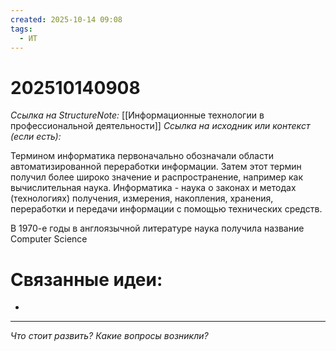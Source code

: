 ```yaml
---
created: 2025-10-14 09:08
tags:
  - ИТ
---
```

# 202510140908
*Ссылка на StructureNote:* [[Информационные технологии в профессиональной деятельности]]
*Ссылка на исходник или контекст (если есть):* 

Термином информатика первоначально обозначали области автоматизированной переработки информации. Затем этот термин получил более широко значение и распространение, например как вычислительная наука. 
Информатика - наука о законах  и методах (технологиях) получения, измерения, накопления, хранения, переработки и передачи информации с помощью технических средств.

В 1970-е годы в англоязычной литературе наука получила название Computer Science


# Связанные идеи:
* 
---

*Что стоит развить? Какие вопросы возникли?*